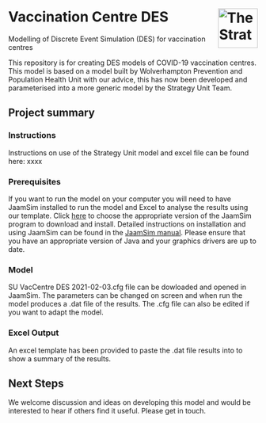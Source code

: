 # Vaccination Centre DES  [<img src="https://www.strategyunitwm.nhs.uk/themes/custom/ie_bootstrap/logo.svg" title="The Strategy Unit" alt="The Strategy Unit Logo" align="right" height="80"/>](https://www.strategyunitwm.nhs.uk/)
Modelling of Discrete Event Simulation (DES) for vaccination centres

This repository is for creating DES models of COVID-19 vaccination centres. This model is based on a model built by Wolverhampton Prevention and Population Health Unit with our advice, this has now been developed and parameterised into a more generic model by the Strategy Unit Team. 

## Project summary
### Instructions
Instructions on use of the Strategy Unit model and excel file can be found here: xxxx

### Prerequisites
If you want to run the model on your computer you will need to have JaamSim installed to run the model and Excel to analyse the results using our template. 
Click [here](https://jaamsim.com/downloads.html) to choose the appropriate version of the JaamSim program to download and install. Detailed instructions on installation and using JaamSim can be found in the [JaamSim manual](https://jaamsim.com/docs/JaamSim%20User%20Manual%202021-01.pdf). Please ensure that you have an appropriate version of Java and your graphics drivers are up to date.

### Model
SU VacCentre DES 2021-02-03.cfg file can be dowloaded and opened in JaamSim. The parameters can be changed on screen and when run the model produces a .dat file of the results. The .cfg file can also be edited if you want to adapt the model.

### Excel Output
An excel template has been provided to paste the .dat file results into to show a summary of the results.

## Next Steps
We welcome discussion and ideas on developing this model and would be interested to hear if others find it useful. Please get in touch. 
